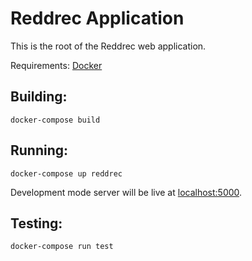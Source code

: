 # Reddrec Application

This is the root of the Reddrec web application.

Requirements: [Docker](https://www.docker.com/get-started)

## Building:

```
docker-compose build
```

## Running:

```
docker-compose up reddrec
```

Development mode server will be live at [localhost:5000](http://localhost:5000).

## Testing:

```
docker-compose run test
```
